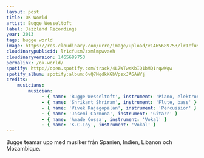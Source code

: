 ```yaml
---
layout: post
title: OK World
artist: Bugge Wesseltoft
label: Jazzland Recordings
year: 2013
tags: bugge world
image: https://res.cloudinary.com/urre/image/upload/v1465689753/lr1cfusm7zxmlmpwvaeh.jpg
cloudinarypublicid: lr1cfusm7zxmlmpwvaeh
cloudinaryversion: 1465689753
permalink: /ok-world/
spotify: http://open.spotify.com/track/4LZWTwsKbIQ1bMQ1rqwWqw
spotify_album: spotify:album:6vQ7MqdkKGbVpsxJA6AWYj
credits:
    musicians:
        musician:
             - { name: 'Bugge Wesseltoft', instrument: 'Piano, elektronik' }
             - { name: 'Shrikant Shriram', instrument: 'Flute, bass' }
             - { name: 'Vivek Rajagopalan', instrument: 'Percussion' }
             - { name: 'Josemi Carmona', instrument: 'Gitarr' }
             - { name: 'Amade Cossa', instrument: 'Vokal' }
             - { name: 'K.C.Loy', instrument: 'Vokal' }
---
```


Bugge teamar upp med musiker från Spanien, Indien, Libanon och Mozambique.